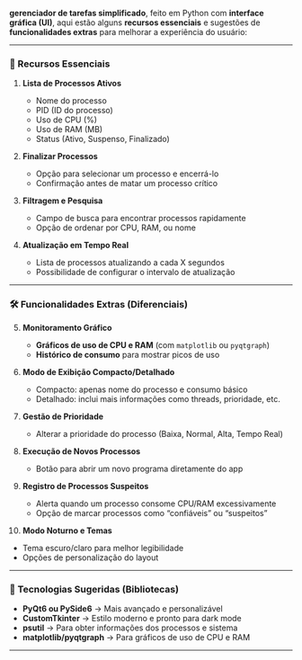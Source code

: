 **gerenciador de tarefas simplificado**, feito em Python com **interface gráfica (UI)**, aqui estão alguns **recursos essenciais** e sugestões de **funcionalidades extras** para melhorar a experiência do usuário:

---

### **📌 Recursos Essenciais**  
1. **Lista de Processos Ativos**  
   - Nome do processo  
   - PID (ID do processo)  
   - Uso de CPU (%)  
   - Uso de RAM (MB)  
   - Status (Ativo, Suspenso, Finalizado)  

2. **Finalizar Processos**  
   - Opção para selecionar um processo e encerrá-lo  
   - Confirmação antes de matar um processo crítico  

3. **Filtragem e Pesquisa**  
   - Campo de busca para encontrar processos rapidamente  
   - Opção de ordenar por CPU, RAM, ou nome  

4. **Atualização em Tempo Real**  
   - Lista de processos atualizando a cada X segundos  
   - Possibilidade de configurar o intervalo de atualização  

---

### **🛠️ Funcionalidades Extras (Diferenciais)**  
5. **Monitoramento Gráfico**  
   - **Gráficos de uso de CPU e RAM** (com `matplotlib` ou `pyqtgraph`)  
   - **Histórico de consumo** para mostrar picos de uso  

6. **Modo de Exibição Compacto/Detalhado**  
   - Compacto: apenas nome do processo e consumo básico  
   - Detalhado: inclui mais informações como threads, prioridade, etc.  

7. **Gestão de Prioridade**  
   - Alterar a prioridade do processo (Baixa, Normal, Alta, Tempo Real)  

8. **Execução de Novos Processos**  
   - Botão para abrir um novo programa diretamente do app  

9. **Registro de Processos Suspeitos**  
   - Alerta quando um processo consome CPU/RAM excessivamente  
   - Opção de marcar processos como “confiáveis” ou “suspeitos”  

10. **Modo Noturno e Temas**  
   - Tema escuro/claro para melhor legibilidade  
   - Opções de personalização do layout  

---

### **🔧 Tecnologias Sugeridas (Bibliotecas)**  
- **PyQt6 ou PySide6** → Mais avançado e personalizável  
- **CustomTkinter** → Estilo moderno e pronto para dark mode  
- **psutil** → Para obter informações dos processos e sistema  
- **matplotlib/pyqtgraph** → Para gráficos de uso de CPU e RAM  

---
